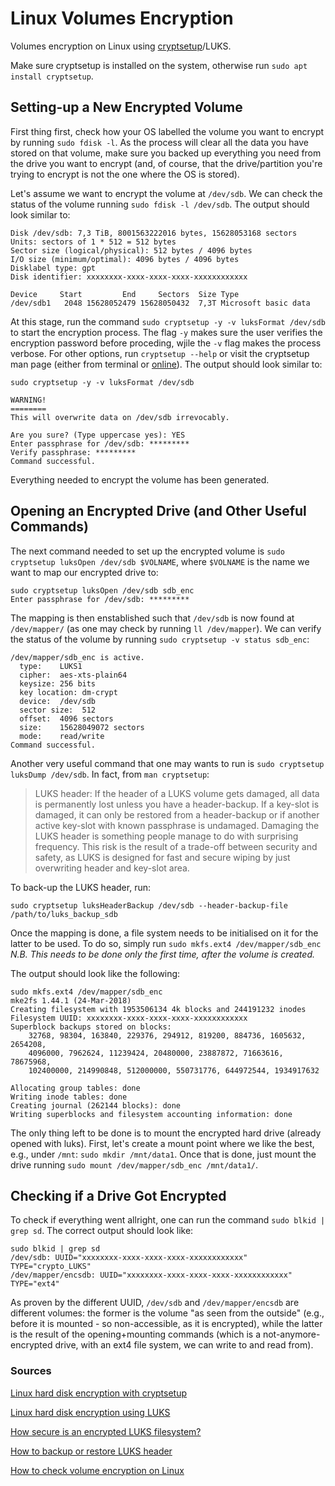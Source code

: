 # Linux Volumes Encryption

Volumes encryption on Linux using [cryptsetup](https://linux.die.net/man/8/cryptsetup)/LUKS.

Make sure cryptsetup is installed on the system, otherwise run `sudo apt install cryptsetup`.

## Setting-up a New Encrypted Volume
First thing first, check how your OS labelled the volume you want to encrypt by running `sudo fdisk -l`. As the process will clear all the data you have stored on that volume, make sure you backed up everything you need from the drive you want to encrypt (and, of course, that the drive/partition you're trying to encrypt is not the one where the OS is stored).

Let's assume we want to encrypt the volume at `/dev/sdb`. We can check the status of the volume running `sudo fdisk -l /dev/sdb`. The output should look similar to:


```
Disk /dev/sdb: 7,3 TiB, 8001563222016 bytes, 15628053168 sectors
Units: sectors of 1 * 512 = 512 bytes
Sector size (logical/physical): 512 bytes / 4096 bytes
I/O size (minimum/optimal): 4096 bytes / 4096 bytes
Disklabel type: gpt
Disk identifier: xxxxxxxx-xxxx-xxxx-xxxx-xxxxxxxxxxxx

Device     Start         End     Sectors  Size Type
/dev/sdb1   2048 15628052479 15628050432  7,3T Microsoft basic data
```

At this stage, run the command `sudo cryptsetup -y -v luksFormat /dev/sdb` to start the encryption process. The flag `-y` makes sure the user verifies the encryption password before proceding, wjile the `-v` flag makes the process verbose. For other options, run `cryptsetup --help` or visit the cryptsetup man page (either from terminal or [online](https://linux.die.net/man/8/cryptsetup)). The output should look similar to:

```
sudo cryptsetup -y -v luksFormat /dev/sdb

WARNING!
========
This will overwrite data on /dev/sdb irrevocably.

Are you sure? (Type uppercase yes): YES
Enter passphrase for /dev/sdb: ********* 
Verify passphrase: *********
Command successful.
```

Everything needed to encrypt the volume has been generated.

## Opening an Encrypted Drive (and Other Useful Commands)
The next command needed to set up the encrypted volume is `sudo cryptsetup luksOpen /dev/sdb $VOLNAME`, where `$VOLNAME` is the name we want to map our encrypted drive to:

```
sudo cryptsetup luksOpen /dev/sdb sdb_enc
Enter passphrase for /dev/sdb: *********
```

The mapping is then enstablished such that `/dev/sdb` is now found at `/dev/mapper/` (as one may check by running `ll /dev/mapper`). We can verify the status of the volume by running `sudo cryptsetup -v status sdb_enc`:

```
/dev/mapper/sdb_enc is active.
  type:    LUKS1
  cipher:  aes-xts-plain64
  keysize: 256 bits
  key location: dm-crypt
  device:  /dev/sdb
  sector size:  512
  offset:  4096 sectors
  size:    15628049072 sectors
  mode:    read/write
Command successful.
```

Another very useful command that one may wants to run is `sudo cryptsetup luksDump /dev/sdb`. In fact, from `man cryptsetup`:

> LUKS  header:  If the header of a LUKS volume gets damaged, all data is permanently lost unless you have a header-backup.  If a key-slot is damaged, it can only be  restored  from  a  header-backup  or  if  another  active key-slot with known passphrase is undamaged.  Damaging the LUKS header is something people manage to do with surprising frequency. This risk is the result of a trade-off  between  security and safety, as LUKS is designed for fast and secure wiping by just overwriting header and key-slot area.

To back-up the LUKS header, run:

`sudo cryptsetup luksHeaderBackup /dev/sdb --header-backup-file /path/to/luks_backup_sdb`

Once the mapping is done, a file system needs to be initialised on it for the latter to be used. To do so, simply run `sudo mkfs.ext4 /dev/mapper/sdb_enc`
*N.B. This needs to be done only the first time, after the volume is created.*

The output should look like the following:

```
sudo mkfs.ext4 /dev/mapper/sdb_enc 
mke2fs 1.44.1 (24-Mar-2018)
Creating filesystem with 1953506134 4k blocks and 244191232 inodes
Filesystem UUID: xxxxxxxx-xxxx-xxxx-xxxx-xxxxxxxxxxxx
Superblock backups stored on blocks: 
	32768, 98304, 163840, 229376, 294912, 819200, 884736, 1605632, 2654208, 
	4096000, 7962624, 11239424, 20480000, 23887872, 71663616, 78675968, 
	102400000, 214990848, 512000000, 550731776, 644972544, 1934917632

Allocating group tables: done                            
Writing inode tables: done                            
Creating journal (262144 blocks): done
Writing superblocks and filesystem accounting information: done
```

The only thing left to be done is to mount the encrypted hard drive (already opened with luks). First, let's create a mount point where we like the best, e.g., under `/mnt`: `sudo mkdir /mnt/data1`. Once that is done, just mount the drive running `sudo mount /dev/mapper/sdb_enc /mnt/data1/`.

## Checking if a Drive Got Encrypted

To check if everything went allright, one can run the command `sudo blkid | grep sd`. The correct output should look like:

```
sudo blkid | grep sd
/dev/sdb: UUID="xxxxxxxx-xxxx-xxxx-xxxx-xxxxxxxxxxxx" TYPE="crypto_LUKS"
/dev/mapper/encsdb: UUID="xxxxxxxx-xxxx-xxxx-xxxx-xxxxxxxxxxxx" TYPE="ext4"
```

As proven by the different UUID, `/dev/sdb` and `/dev/mapper/encsdb` are different volumes: the former is the volume "as seen from the outside" (e.g., before it is mounted - so non-accessible, as it is encrypted), while the latter is the result of the opening+mounting commands (which is a not-anymore-encrypted drive, with an ext4 file system, we can write to and read from).

### Sources

[Linux hard disk encryption with cryptsetup](https://www.cyberciti.biz/security/howto-linux-hard-disk-encryption-with-luks-cryptsetup-command/)

[Linux hard disk encryption using LUKS](https://www.tecmint.com/linux-hard-disk-encryption-using-luks/)

[How secure is an encrypted LUKS filesystem?](https://askubuntu.com/questions/97196/how-secure-is-an-encrypted-luks-filesystem)

[How to backup or restore LUKS header](https://blog.sleeplessbeastie.eu/2019/01/09/how-to-backup-or-restore-luks-header/)

[How to check volume encryption on Linux](https://unix.stackexchange.com/questions/108537/verify-if-a-hard-drive-is-encrypted-on-linux)
